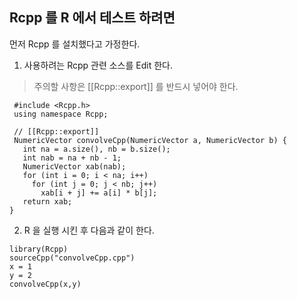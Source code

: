 ## Rcpp 를 R 에서 테스트 하려면

먼저 Rcpp 를 설치했다고 가정한다.<br>
1.  사용하려는 Rcpp 관련 소스를 Edit 한다.
  > 주의할 사항은  [[Rcpp::export]] 를 반드시 넣어야 한다.
  ```
   #include <Rcpp.h>
   using namespace Rcpp;

   // [[Rcpp::export]]
   NumericVector convolveCpp(NumericVector a, NumericVector b) {
     int na = a.size(), nb = b.size();
     int nab = na + nb - 1;
     NumericVector xab(nab);
     for (int i = 0; i < na; i++)
       for (int j = 0; j < nb; j++)
         xab[i + j] += a[i] * b[j];
     return xab;
  }
```

2.  R 을 실행 시킨 후 다음과 같이 한다.
  ```
  library(Rcpp)
  sourceCpp("convolveCpp.cpp")
  x = 1
  y = 2
  convolveCpp(x,y)
  ```
